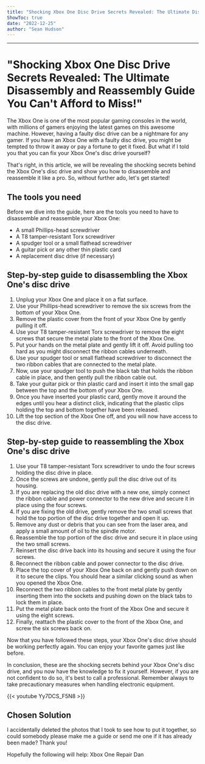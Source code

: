 ```yaml
---
title: "Shocking Xbox One Disc Drive Secrets Revealed: The Ultimate Disassembly and Reassembly Guide You Can't Afford to Miss!"
ShowToc: true 
date: "2022-12-25"
author: "Sean Hudson"
---
```

*****
# "Shocking Xbox One Disc Drive Secrets Revealed: The Ultimate Disassembly and Reassembly Guide You Can't Afford to Miss!"

The Xbox One is one of the most popular gaming consoles in the world, with millions of gamers enjoying the latest games on this awesome machine. However, having a faulty disc drive can be a nightmare for any gamer. If you have an Xbox One with a faulty disc drive, you might be tempted to throw it away or pay a fortune to get it fixed. But what if I told you that you can fix your Xbox One's disc drive yourself?

That's right, in this article, we will be revealing the shocking secrets behind the Xbox One's disc drive and show you how to disassemble and reassemble it like a pro. So, without further ado, let's get started!

## The tools you need

Before we dive into the guide, here are the tools you need to have to disassemble and reassemble your Xbox One:

- A small Phillips-head screwdriver
- A T8 tamper-resistant Torx screwdriver
- A spudger tool or a small flathead screwdriver 
- A guitar pick or any other thin plastic card 
- A replacement disc drive (if necessary)

## Step-by-step guide to disassembling the Xbox One's disc drive

1. Unplug your Xbox One and place it on a flat surface.
2. Use your Phillips-head screwdriver to remove the six screws from the bottom of your Xbox One.
3. Remove the plastic cover from the front of your Xbox One by gently pulling it off.
4. Use your T8 tamper-resistant Torx screwdriver to remove the eight screws that secure the metal plate to the front of the Xbox One.
5. Put your hands on the metal plate and gently lift it off. Avoid pulling too hard as you might disconnect the ribbon cables underneath.
6. Use your spudger tool or small flathead screwdriver to disconnect the two ribbon cables that are connected to the metal plate.
7. Now, use your spudger tool to push the black tab that holds the ribbon cable in place, and then gently pull the ribbon cable out.
8. Take your guitar pick or thin plastic card and insert it into the small gap between the top and the bottom of your Xbox One.
9. Once you have inserted your plastic card, gently move it around the edges until you hear a distinct click, indicating that the plastic clips holding the top and bottom together have been released.
10. Lift the top section of the Xbox One off, and you will now have access to the disc drive.

## Step-by-step guide to reassembling the Xbox One's disc drive

1. Use your T8 tamper-resistant Torx screwdriver to undo the four screws holding the disc drive in place.
2. Once the screws are undone, gently pull the disc drive out of its housing.
3. If you are replacing the old disc drive with a new one, simply connect the ribbon cable and power connector to the new drive and secure it in place using the four screws.
4. If you are fixing the old drive, gently remove the two small screws that hold the top portion of the disc drive together and open it up.
5. Remove any dust or debris that you can see from the laser area, and apply a small amount of oil to the spindle motor.
6. Reassemble the top portion of the disc drive and secure it in place using the two small screws.
7. Reinsert the disc drive back into its housing and secure it using the four screws.
8. Reconnect the ribbon cable and power connector to the disc drive.
9. Place the top cover of your Xbox One back on and gently push down on it to secure the clips. You should hear a similar clicking sound as when you opened the Xbox One.
10. Reconnect the two ribbon cables to the front metal plate by gently inserting them into the sockets and pushing down on the black tabs to lock them in place.
11. Put the metal plate back onto the front of the Xbox One and secure it using the eight screws.
12. Finally, reattach the plastic cover to the front of the Xbox One, and screw the six screws back on.

Now that you have followed these steps, your Xbox One's disc drive should be working perfectly again. You can enjoy your favorite games just like before.

In conclusion, these are the shocking secrets behind your Xbox One's disc drive, and you now have the knowledge to fix it yourself. However, if you are not confident to do so, it's best to call a professional. Remember always to take precautionary measures when handling electronic equipment.

{{< youtube Yy7DCS_F5N8 >}} 



## Chosen Solution
 I accidentally deleted the photos that I took to see how to put it together, so could somebody please make me a guide or send me one if it has already been made? Thank you!

 Hopefully the following will help:
Xbox One Repair
Dan




